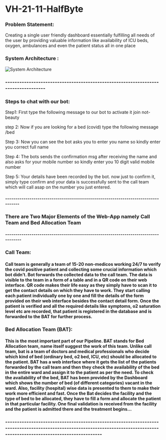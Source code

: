 # VH-21-11-HalfByte

### Problem Statement: 
Creating a single user friendly dashboard essentially fulfilling all needs of the user by providing valuable information like availability of ICU beds, oxygen, ambulances and even the patient status all in one place

### System Architecture : 
![System Architecture](https://user-images.githubusercontent.com/67231450/135576793-c11d67e4-6d39-4e3d-bab7-06cff06536e9.PNG)

### ----------------------------------------------------------------------------------

### Steps to chat with our bot:

Step1: First type the following message to our bot to activate it
  join not-beauty

step 2: Now if you are looking for a bed (covid) type the following message
  /bed

Step 3: Now you can see the bot asks you to enter you name so kindly enter you correct full name

Step 4: The bots sends the confirmation msg after receiving the name and also asks for your mobile number so kindly enter you 10 digit valid mobile number

Step 5: Your details have been recorded by the bot. now just to confirm it, simply type confirm and your data is successfully sent to the call team which will call asap on the number you just entered.

#### -----------------------------------------------------------------------------------

### There are Two Major Elements of the Web-App namely Call Team and Bed Allocation Team

#### ------------------------------------------------------------------------------------

### Call Team: 

#### Call team is generally a team of 15-20 non-medicos working 24/7 to verify the covid positive patient and collecting some crucial information which bot didn’t. Bot forwards the collected data to the call team. The data is visible to the team in a form of a table and in a QR code on their web interface. QR code makes their life easy as they simply have to scan it to get the contact details on which they have to work. They start calling each patient individually one by one and fill the details of the form provided on their web interface besides the contact detail form. Once the patient is verified and all the required details like symptoms, o2 saturation level etc are recorded, that patient is registered in the database and is forwarded to the BAT for further process.

### Bed Allocation Team (BAT):

#### This is the most important part of our Pipeline. BAT stands for Bed Allocation team, name itself suggest the work of this team. Unlike call team, bat is a team of doctors and medical professionals who decide which kind of bed (ordinary bed, o2 bed, ICU, etc) should be allocated to the patient. BAT has a web interface where it gets the list of the patients forwarded by the call team and then they check the availability of the bed in the entire ward and assign it to the patient as per the need. To check the availability of the bed, BAT has been provided by the Dashboard which shows the number of bed (of different categories) vacant in the ward. Also, facility (hospital) wise data is presented to them to make their work more efficient and fast. Once the Bat decides the facility and the type of bed to be allocated, they have to fill a form and allocate the patient in that particular facility. One final validation is received from the facility and the patient is admitted there and the treatment begins...

### ---------------------------------------------------------------------------------------------------------------------------------------------------------------------------
